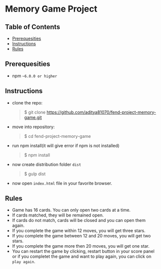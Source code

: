 # Memory Game Project

## Table of Contents

* [Prerequesities](#prerequesities)
* [Instructions](#instructions)
* [Rules](#rules)


## Prerequesities
* npm `~6.0.0 or higher`

## Instructions

* clone the repo:
	> $ git clone https://github.com/aditya81070/fend-project-memory-game.git
* move into repository:
	> $ cd fend-project-memory-game
* run npm install(it will give error if npm is not installed)
	> $ npm install
* now create distribution folder `dist`
	> $ gulp dist
* now open `index.html` file in your favorite browser.

## Rules

* Game has 16 cards. You can only open two cards at a time.
* If cards matched, they will be remained open.
* If cards do not match, cards will be closed and you can open them again.
* If you complete the game within 12 moves, you will get three stars.
* If you complete the game between 12 and 20 moves, you will get two stars.
* If you complete the game more then 20 moves, you will get one star.
* You can restart the game by clicking, restart button in your score panel or if you completet the game and want to play again, you can click on `play again`.
